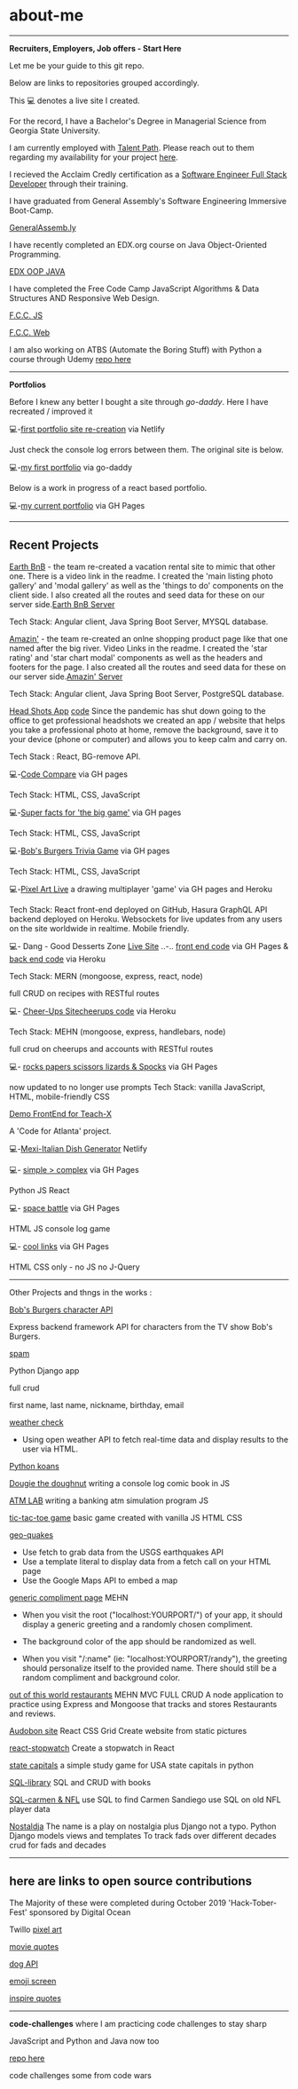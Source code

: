 # about-me

---

**Recruiters, Employers, Job offers _-_ Start Here**

Let me be your guide to this git repo.

Below are links to repositories grouped accordingly.

This 💻 denotes a live site I created.

For the record, I have a Bachelor's Degree in Managerial Science from Georgia State University.

I am currently employed with [Talent Path](https://talentpath.com/). Please reach out to them regarding my availability for your project [here](https://talentpath.com/hire-work-ready-talent/).

I recieved the Acclaim Credly certification as a [Software Engineer Full Stack Developer](https://www.youracclaim.com/badges/9c5d9183-9052-4d40-bf4e-a278fe072565/linked_in_profile) through their training. 

I have graduated from General Assembly's Software Engineering Immersive Boot-Camp.

[GeneralAssemb.ly](https://profiles.generalassemb.ly/profiles/brian-loveless)

I have recently completed an EDX.org course on Java Object-Oriented Programming.

[EDX OOP JAVA](https://courses.edx.org/certificates/db55972a3dc0475baaccb11f82c02fa2)

I have completed the Free Code Camp JavaScript Algorithms & Data Structures AND Responsive Web Design.

[F.C.C. JS](https://www.freecodecamp.org/certification/fcc834d7277-a991-4083-bda5-6372b69a9f1e/javascript-algorithms-and-data-structures)

[F.C.C. Web](https://www.freecodecamp.org/certification/fcc834d7277-a991-4083-bda5-6372b69a9f1e/responsive-web-design)

I am also working on ATBS (Automate the Boring Stuff) with Python a course through Udemy [repo here](https://github.com/BrianLoveGa/atbs-python)

---
__Portfolios__

Before I knew any better I bought a site through _go-daddy_. Here I have recreated / improved it

💻*-*[first portfolio site re-creation](https://brianloveless-copy.netlify.com/) via Netlify

Just check the console log errors between them. The original site is below.

💻*-*[my first portfolio](www.brianloveless.com) via go-daddy

Below is a work in progress of a react based portfolio.

💻*-*[my current portfolio](https://brianlovega.github.io/portfolio-improvements/) via GH Pages

---

## Recent Projects

[Earth BnB](https://github.com/BrianLoveGa/client-EarthBnB) - the team re-created a
vacation rental site to mimic that other one. There is a video link in the readme. 
I created the 'main listing photo gallery' and 'modal gallery' as well as the 'things to do' components on the client side. I also created all the routes and seed data for these on our server side.[Earth BnB Server](https://github.com/Quaran-Team/server-EarthBnB) 

Tech Stack: Angular client, Java Spring Boot Server, MYSQL database.

[Amazin'](https://github.com/BrianLoveGa/client-Amazin) - the team re-created an 
onlne shopping product page like that one named after the big river. Video Links in the readme. I created the 'star rating' and 'star chart modal' components as well as the headers and footers for the page. I also created all the routes and seed data for these on our server side.[Amazin' Server](https://github.com/Quaran-Team/server-Amazin) 

Tech Stack: Angular client, Java Spring Boot Server, PostgreSQL database.

[Head Shots App](https://headshot.talentpath.io/) [code](https://github.com/BrianLoveGa/headShotsSiteforTP)
Since the pandemic has shut down going to the office to get professional headshots we created an app / website that helps you take a professional photo at home, remove the background, save it to your device (phone or computer) and allows you to keep calm and carry on.

Tech Stack : React, BG-remove API.

💻*-*[Code Compare](https://brianlovega.github.io/talentPathCapstone) via GH pages

Tech Stack: HTML, CSS, JavaScript

💻*-*[Super facts for 'the big game'](https://brianlovega.github.io/super-fun-facts/) via GH pages

Tech Stack: HTML, CSS, JavaScript

💻*-*[Bob's Burgers Trivia Game](https://brianlovega.github.io//bobs_burgers_trivia/) via GH pages

Tech Stack: HTML, CSS, JavaScript

💻*-*[Pixel Art Live](https://brianlovega.github.io/hasura-tutorial/) a drawing multiplayer 'game' via GH pages and Heroku

Tech Stack: React front-end deployed on GitHub, Hasura GraphQL API backend deployed on Heroku. Websockets for live updates from any users on the site worldwide in realtime. Mobile friendly.

💻*-* Dang - Good Desserts Zone [Live Site](https://esin87.github.io/) .._-_.. [front end code](https://github.com/esin87/ga-seir-project3-frontend) via GH Pages & [back end code](https://github.com/esin87/ga-seir-project3) via Heroku

Tech Stack: MERN (mongoose, express, react, node)

full CRUD on recipes with RESTful routes

💻*-* [Cheer-Ups Site](https://bl-cheer-ups-app.herokuapp.com/cheerUps)[cheerups code](https://github.com/BrianLoveGa/project-2-cheerupApp) via Heroku

Tech Stack: MEHN (mongoose, express, handlebars, node)

full crud on cheerups and accounts with RESTful routes

💻*-* [rocks papers scissors lizards & Spocks](https://github.com/BrianLoveGa/game-rock-paper-scissors) via GH Pages

now updated to no longer use prompts
Tech Stack: vanilla JavaScript, HTML, mobile-friendly CSS

[Demo FrontEnd for Teach-X](https://github.com/BrianLoveGa/TEACH-X_frontend_demo)

A 'Code for Atlanta' project.

💻*-*[Mexi-Italian Dish Generator](https://jovial-euclid-b4f229.netlify.com/) Netlify


💻*-* [simple > complex](https://github.com/BrianLoveGa/proj4-simple-over-complex) via GH Pages

Python JS
React

💻*-* [space battle](https://github.com/BrianLoveGa/space-battle-game) via GH Pages

HTML JS
console log game

💻*-* [cool links](https://github.com/BrianLoveGa/cool-LinksPage) via GH Pages

HTML CSS only - no JS no J-Query

---

Other Projects and thngs in the works :



[Bob's Burgers character API](https://github.com/BrianLoveGa/burgers_json_backend)

Express backend framework API for characters from the TV show Bob's Burgers.

[spam](https://github.com/BrianLoveGa/python_practice_spam)

Python Django app

full crud

first name, last name, nickname, birthday, email

[weather check](https://github.com/BrianLoveGa/weather-vanilla-js)

- Using open weather API to fetch real-time data and display results to the user via HTML.


[Python koans](https://github.com/BrianLoveGa/python_koans)

[Dougie the doughnut](https://github.com/BrianLoveGa/douggie-the-doughnut-adventure/tree/master/donut_adventure)
writing a console log comic book in JS

[ATM LAB](https://github.com/BrianLoveGa/JS_ATM_LAB/blob/master/src/challenge.js)
writing a banking atm simulation program JS

[tic-tac-toe game](https://github.com/BrianLoveGa/first-tic-tac-toe-game)
basic game created with vanilla JS HTML CSS

[geo-quakes](https://github.com/BrianLoveGa/geoquakes)

- Use fetch to grab data from the USGS earthquakes API
- Use a template literal to display data from a fetch call on your HTML page
- Use the Google Maps API to embed a map

[generic compliment page](https://github.com/BrianLoveGa/compliments-needed-page)
MEHN

- When you visit the root ("localhost:YOURPORT/") of your app, it should display a generic greeting and a randomly chosen compliment.

- The background color of the app should be randomized as well.

- When you visit "/:name" (ie: "localhost:YOURPORT/randy"), the greeting should personalize itself to the provided name. There should still be a random compliment and background color.

[out of this world restaurants](https://github.com/BrianLoveGa/out-of-this-world)
MEHN
MVC
FULL CRUD
A node application to practice using Express and Mongoose that tracks and stores Restaurants and reviews.

[Audobon site](https://github.com/BrianLoveGa/bird-site-recreation-react-grid)
React
CSS Grid
Create website from static pictures

[react-stopwatch](https://github.com/BrianLoveGa/stopwatch-in-react)
Create a stopwatch in React

[state capitals](https://github.com/BrianLoveGa/state-capitals-python)
a simple study game for USA state capitals in python

[SQL-library](https://github.com/BrianLoveGa/sql-library)
SQL and CRUD with books

[SQL-carmen & NFL](https://github.com/BrianLoveGa/oldnfl-sql-lab)
use SQL to find Carmen Sandiego
use SQL on old NFL player data

[Nostaldja](https://github.com/BrianLoveGa/Nostaldja)
The name is a play on nostalgia plus Django not a typo.
Python Django models views and templates
To track fads over different decades
crud for fads and decades

---

## here are links to open source contributions

The Majority of these were completed during October 2019 'Hack-Tober-Fest' sponsored by Digital Ocean

Twillo [pixel art](https://github.com/BrianLoveGa/open-pixel-art)

[movie quotes](https://github.com/BrianLoveGa/popular-movie-quotes)

[dog API](https://github.com/BrianLoveGa/dog-api-images)

[emoji screen](https://github.com/BrianLoveGa/emojiscreen)

[inspire quotes](https://github.com/BrianLoveGa/inspirational-quotes)

---

**code-challenges**
where I am practicing code challenges to stay sharp

JavaScript and Python and Java now too

[repo here](https://github.com/BrianLoveGa/code_work)

code challenges some from code wars
